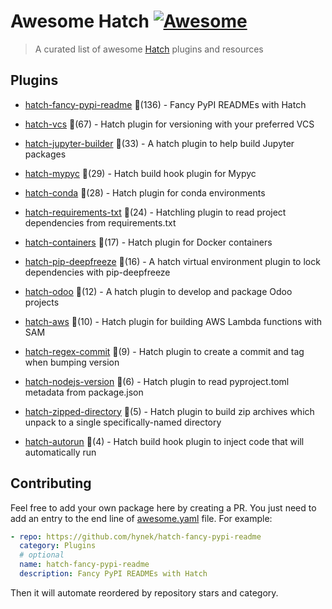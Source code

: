 # Awesome Hatch [![Awesome](https://awesome.re/badge-flat.svg)](https://github.com/sindresorhus/awesome)

> A curated list of awesome [Hatch](https://hatch.pypa.io/latest/) plugins and resources


## Plugins
  
- [hatch-fancy-pypi-readme](https://github.com/hynek/hatch-fancy-pypi-readme) 🌟(136) - Fancy PyPI READMEs with Hatch
  
- [hatch-vcs](https://github.com/ofek/hatch-vcs) 🌟(67) - Hatch plugin for versioning with your preferred VCS
  
- [hatch-jupyter-builder](https://github.com/jupyterlab/hatch-jupyter-builder) 🌟(33) - A hatch plugin to help build Jupyter packages
  
- [hatch-mypyc](https://github.com/ofek/hatch-mypyc) 🌟(29) - Hatch build hook plugin for Mypyc
  
- [hatch-conda](https://github.com/OldGrumpyViking/hatch-conda) 🌟(28) - Hatch plugin for conda environments
  
- [hatch-requirements-txt](https://github.com/repo-helper/hatch-requirements-txt) 🌟(24) - Hatchling plugin to read project dependencies from requirements.txt
  
- [hatch-containers](https://github.com/ofek/hatch-containers) 🌟(17) - Hatch plugin for Docker containers
  
- [hatch-pip-deepfreeze](https://github.com/sbidoul/hatch-pip-deepfreeze) 🌟(16) - A hatch virtual environment plugin to lock dependencies with pip-deepfreeze
  
- [hatch-odoo](https://github.com/acsone/hatch-odoo) 🌟(12) - A hatch plugin to develop and package Odoo projects
  
- [hatch-aws](https://github.com/aka-raccoon/hatch-aws) 🌟(10) - Hatch plugin for building AWS Lambda functions with SAM
  
- [hatch-regex-commit](https://github.com/frankie567/hatch-regex-commit) 🌟(9) - Hatch plugin to create a commit and tag when bumping version
  
- [hatch-nodejs-version](https://github.com/agoose77/hatch-nodejs-version) 🌟(6) - Hatch plugin to read pyproject.toml metadata from package.json
  
- [hatch-zipped-directory](https://github.com/dairiki/hatch-zipped-directory) 🌟(5) - Hatch plugin to build zip archives which unpack to a single specifically-named directory
  
- [hatch-autorun](https://github.com/ofek/hatch-autorun) 🌟(4) - Hatch build hook plugin to inject code that will automatically run
  


## Contributing

Feel free to add your own package here by creating a PR. You just need to add an entry to the end line of [awesome.yaml](./awesome.yaml) file.
For example:

```yaml
- repo: https://github.com/hynek/hatch-fancy-pypi-readme
  category: Plugins
  # optional
  name: hatch-fancy-pypi-readme
  description: Fancy PyPI READMEs with Hatch
```

Then it will automate reordered by repository stars and category.